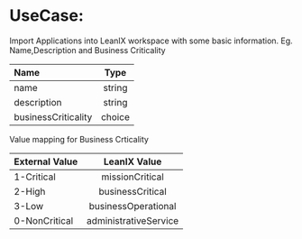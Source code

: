 # UseCase:

Import Applications into LeanIX workspace with some basic information. Eg. Name,Description and Business Criticality

| Name                 |  Type  | 
|:---------------------|:------:|
| name                 | string |
| description          | string |
| businessCriticality  | choice |

Value mapping for Business Crticality

| External Value |  LeanIX Value         | 
|:---------------|:---------------------:|
| 1-Critical     | missionCritical       | 
| 2-High         | businessCritical      |
| 3-Low          | businessOperational   |
| 0-NonCritical  | administrativeService |